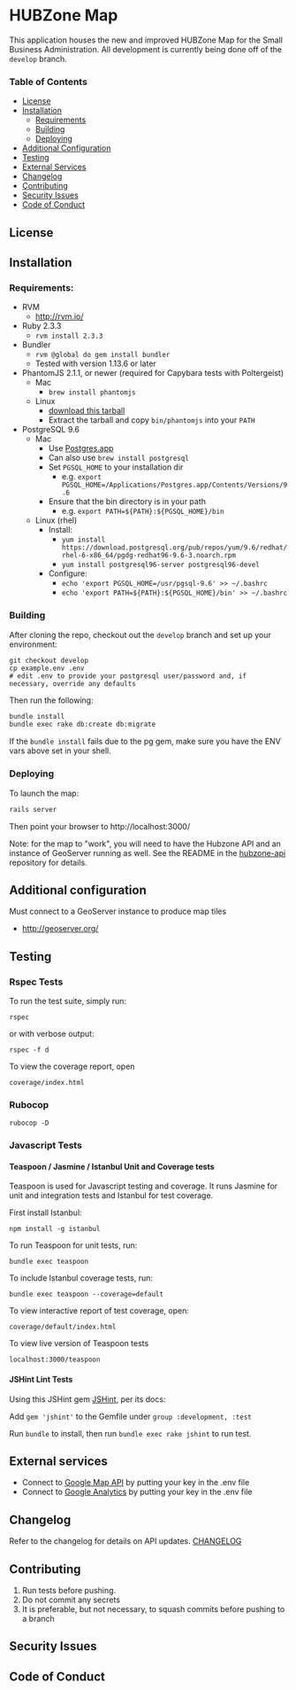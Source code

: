 # HUBZone Map

This application houses the new and improved HUBZone Map for the Small Business Administration.  All development is currently being done off of the `develop` branch.

### Table of Contents
- [License](#license)
- [Installation](#installation)
  - [Requirements](#requirements)
  - [Building](#building)
  - [Deploying](#deploying)
- [Additional Configuration](#additional-configuration)
- [Testing](#testing)
- [External Services](#external-services)
- [Changelog](#changelog)
- [Contributing](#contributing)
- [Security Issues](#security-issues)
- [Code of Conduct](#code-of-conduct)

## License

## Installation
### Requirements:
* RVM
  - http://rvm.io/
* Ruby 2.3.3
  - `rvm install 2.3.3`
* Bundler
  - `rvm @global do gem install bundler`
  - Tested with version 1.13.6 or later
* PhantomJS 2.1.1, or newer (required for Capybara tests with Poltergeist)
  * Mac
    * `brew install phantomjs`
  * Linux
    * [download this tarball](https://bitbucket.org/ariya/phantomjs/downloads/phantomjs-1.9.8-linux-x86_64.tar.bz2)
    * Extract the tarball and copy `bin/phantomjs` into your `PATH`
* PostgreSQL 9.6
  * Mac
    - Use [Postgres.app](http://postgresapp.com/)
    - Can also use `brew install postgresql`
    - Set `PGSQL_HOME` to your installation dir
      - e.g. `export PGSQL_HOME=/Applications/Postgres.app/Contents/Versions/9.6`
    - Ensure that the bin directory is in your path
      - e.g. `export PATH=${PATH}:${PGSQL_HOME}/bin`
  * Linux (rhel)
    * Install:
      * `yum install https://download.postgresql.org/pub/repos/yum/9.6/redhat/rhel-6-x86_64/pgdg-redhat96-9.6-3.noarch.rpm`
      * `yum install postgresql96-server postgresql96-devel`
    * Configure:
      * `echo 'export PGSQL_HOME=/usr/pgsql-9.6' >> ~/.bashrc`
      * `echo 'export PATH=${PATH}:${PGSQL_HOME}/bin' >> ~/.bashrc`

### Building
After cloning the repo, checkout out the `develop` branch and set up your environment:
```
git checkout develop
cp example.env .env
# edit .env to provide your postgresql user/password and, if necessary, override any defaults
```

Then run the following:
``` bash
bundle install
bundle exec rake db:create db:migrate
```

If the `bundle install` fails due to the pg gem, make sure you have the ENV vars above set in your shell.

### Deploying
To launch the map:
``` bash
rails server
```
Then point your browser to http://localhost:3000/

Note: for the map to "work", you will need to have the Hubzone API and an instance of  GeoServer running as well.  See the README in the [hubzone-api](https://github.com/USSBA/hubzone-api) repository for details.

## Additional configuration

Must connect to a GeoServer instance to produce map tiles
  - http://geoserver.org/

## Testing

### Rspec Tests

To run the test suite, simply run:
```
rspec
```

or with verbose output:
```
rspec -f d
```

To view the coverage report, open
```
coverage/index.html
```

### Rubocop
```
rubocop -D
```

### Javascript Tests
#### Teaspoon / Jasmine / Istanbul Unit and Coverage tests
Teaspoon is used for Javascript testing and coverage.  It runs Jasmine for unit and integration tests and Istanbul for test coverage.

First install Istanbul:
```
npm install -g istanbul
```

To run Teaspoon for unit tests, run:
```
bundle exec teaspoon
```

To include Istanbul coverage tests, run:
```
bundle exec teaspoon --coverage=default
```

To view interactive report of test coverage, open:
```
coverage/default/index.html
```

To view live version of Teaspoon tests
```
localhost:3000/teaspoon
```

#### JSHint Lint Tests
Using this JSHint gem [JSHint](https://github.com/damian/jshint), per its docs:

Add `gem 'jshint'` to the Gemfile under `group :development, :test`

Run `bundle` to install, then run `bundle exec rake jshint` to run test.  

## External services
- Connect to [Google Map API](https://developers.google.com/maps/) by putting your key in the .env file
- Connect to [Google Analytics](https://www.google.com/analytics/analytics/features/) by putting your key in the .env file

## Changelog
Refer to the changelog for details on API updates. [CHANGELOG](CHANGELOG.md)

## Contributing
1) Run tests before pushing.
1) Do not commit any secrets
1) It is preferable, but not necessary, to squash commits before pushing to a branch

## Security Issues

## Code of Conduct
